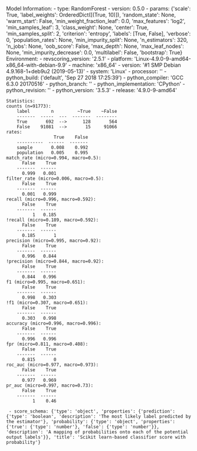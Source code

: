 Model Information:
	 - type: RandomForest
	 - version: 0.5.0
	 - params: {'scale': True, 'label_weights': OrderedDict([(True, 10)]), 'random_state': None, 'warm_start': False, 'min_weight_fraction_leaf': 0.0, 'max_features': 'log2', 'min_samples_leaf': 3, 'class_weight': None, 'center': True, 'min_samples_split': 2, 'criterion': 'entropy', 'labels': [True, False], 'verbose': 0, 'population_rates': None, 'min_impurity_split': None, 'n_estimators': 320, 'n_jobs': None, 'oob_score': False, 'max_depth': None, 'max_leaf_nodes': None, 'min_impurity_decrease': 0.0, 'multilabel': False, 'bootstrap': True}
	Environment:
	 - revscoring_version: '2.5.1'
	 - platform: 'Linux-4.9.0-9-amd64-x86_64-with-debian-9.9'
	 - machine: 'x86_64'
	 - version: '#1 SMP Debian 4.9.168-1+deb9u2 (2019-05-13)'
	 - system: 'Linux'
	 - processor: ''
	 - python_build: ('default', 'Sep 27 2018 17:25:39')
	 - python_compiler: 'GCC 6.3.0 20170516'
	 - python_branch: ''
	 - python_implementation: 'CPython'
	 - python_revision: ''
	 - python_version: '3.5.3'
	 - release: '4.9.0-9-amd64'
	
	Statistics:
	counts (n=91773):
		label        n         ~True    ~False
		-------  -----  ---  -------  --------
		True       692  -->      128       564
		False    91081  -->       15     91066
	rates:
		              True    False
		----------  ------  -------
		sample       0.008    0.992
		population   0.005    0.995
	match_rate (micro=0.994, macro=0.5):
		  False    True
		-------  ------
		  0.999   0.001
	filter_rate (micro=0.006, macro=0.5):
		  False    True
		-------  ------
		  0.001   0.999
	recall (micro=0.996, macro=0.592):
		  False    True
		-------  ------
		      1   0.185
	!recall (micro=0.189, macro=0.592):
		  False    True
		-------  ------
		  0.185       1
	precision (micro=0.995, macro=0.92):
		  False    True
		-------  ------
		  0.996   0.844
	!precision (micro=0.844, macro=0.92):
		  False    True
		-------  ------
		  0.844   0.996
	f1 (micro=0.995, macro=0.651):
		  False    True
		-------  ------
		  0.998   0.303
	!f1 (micro=0.307, macro=0.651):
		  False    True
		-------  ------
		  0.303   0.998
	accuracy (micro=0.996, macro=0.996):
		  False    True
		-------  ------
		  0.996   0.996
	fpr (micro=0.811, macro=0.408):
		  False    True
		-------  ------
		  0.815       0
	roc_auc (micro=0.977, macro=0.973):
		  False    True
		-------  ------
		  0.977   0.969
	pr_auc (micro=0.997, macro=0.73):
		  False    True
		-------  ------
		      1    0.46
	
	 - score_schema: {'type': 'object', 'properties': {'prediction': {'type': 'boolean', 'description': 'The most likely label predicted by the estimator'}, 'probability': {'type': 'object', 'properties': {'true': {'type': 'number'}, 'false': {'type': 'number'}}, 'description': 'A mapping of probabilities onto each of the potential output labels'}}, 'title': 'Scikit learn-based classifier score with probability'}

